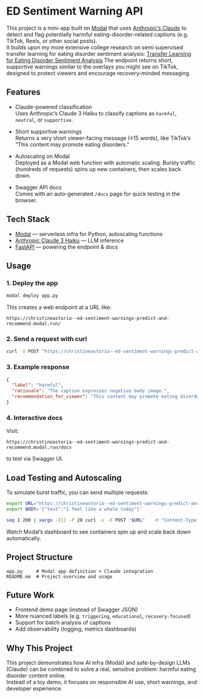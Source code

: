 # ED Sentiment Warning API

This project is a mini-app built on [Modal](https://modal.com/) that uses [Anthropic’s Claude](https://docs.anthropic.com/) to detect and flag potentially harmful eating-disorder–related captions (e.g. TikTok, Reels, or other social posts).  
It builds upon my more extensive college research on semi supervised transfer learning for eating disorder sentiment analysis:  [Transfer Learning for Eating Disorder Sentiment Analysis]([https://docs.anthropic.com/](https://web.stanford.edu/class/archive/cs/cs224n/cs224n.1224/reports/custom_116620290.pdf)) 
The endpoint returns short, supportive warnings similar to the overlays you might see on TikTok, designed to protect viewers and encourage recovery-minded messaging.

## Features

- Claude-powered classification  
  Uses Anthropic’s Claude 3 Haiku to classify captions as `harmful`, `neutral`, or `supportive`.

- Short supportive warnings  
  Returns a very short viewer-facing message (≤15 words), like TikTok’s “This content may promote eating disorders.”

- Autoscaling on Modal  
  Deployed as a Modal web function with automatic scaling. Bursty traffic (hundreds of requests) spins up new containers, then scales back down.

- Swagger API docs  
  Comes with an auto-generated `/docs` page for quick testing in the browser.

## Tech Stack

- [Modal](https://modal.com/) — serverless infra for Python, autoscaling functions  
- [Anthropic Claude 3 Haiku](https://docs.anthropic.com/) — LLM inference  
- [FastAPI](https://fastapi.tiangolo.com/) — powering the endpoint & docs  

## Usage

### 1. Deploy the app
```bash
modal deploy app.py
```

This creates a web endpoint at a URL like:

```
https://christineastoria--ed-sentiment-warnings-predict-and-recommend.modal.run/
```

### 2. Send a request with curl
```bash
curl -X POST "https://christineastoria--ed-sentiment-warnings-predict-and-recommend.modal.run/"   -H "Content-Type: application/json"   -d '{"text": "How to not feel like a whale today"}'
```

### 3. Example response
```json
{
  "label": "harmful",
  "rationale": "The caption expresses negative body image.",
  "recommendation_for_viewer": "This content may promote eating disorders"
}
```

### 4. Interactive docs
Visit:
```
https://christineastoria--ed-sentiment-warnings-predict-and-recommend.modal.run/docs
```
to test via Swagger UI.

## Load Testing and Autoscaling

To simulate burst traffic, you can send multiple requests:

```bash
export URL="https://christineastoria--ed-sentiment-warnings-predict-and-recommend.modal.run/"
export BODY='{"text":"I feel like a whale today"}'

seq 1 200 | xargs -I{} -P 20 curl -s -X POST "$URL"   -H "Content-Type: application/json"   -d "$BODY" >/dev/null
```

Watch Modal’s dashboard to see containers spin up and scale back down automatically.

## Project Structure
```
app.py     # Modal app definition + Claude integration
README.me  # Project overview and usage
```

## Future Work
- Frontend demo page (instead of Swagger JSON)  
- More nuanced labels (e.g. `triggering`, `educational`, `recovery-focused`)  
- Support for batch analysis of captions  
- Add observability (logging, metrics dashboards)

## Why This Project
This project demonstrates how AI infra (Modal) and safe-by-design LLMs (Claude) can be combined to solve a real, sensitive problem: harmful eating disorder content online.  
Instead of a toy demo, it focuses on responsible AI use, short warnings, and developer experience.
